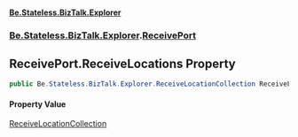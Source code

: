 #### [Be.Stateless.BizTalk.Explorer](README.md 'README')
### [Be.Stateless.BizTalk.Explorer](Be.Stateless.BizTalk.Explorer.md 'Be.Stateless.BizTalk.Explorer').[ReceivePort](ReceivePort.md 'Be.Stateless.BizTalk.Explorer.ReceivePort')

## ReceivePort.ReceiveLocations Property

```csharp
public Be.Stateless.BizTalk.Explorer.ReceiveLocationCollection ReceiveLocations { get; }
```

#### Property Value
[ReceiveLocationCollection](ReceiveLocationCollection.md 'Be.Stateless.BizTalk.Explorer.ReceiveLocationCollection')